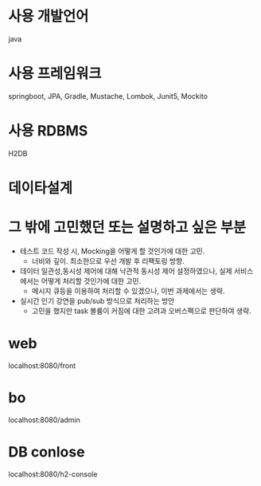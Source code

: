 # 사용 개발언어
java
# 사용 프레임워크
springboot, JPA, Gradle, Mustache, Lombok, Junit5, Mockito
# 사용 RDBMS
H2DB
# 데이타설계

# 그 밖에 고민했던 또는 설명하고 싶은 부분
- 테스트 코드 작성 시, Mocking을 어떻게 할 것인가에 대한 고민. 
  - 너비와 깊이. 최소한으로 우선 개발 후 리팩토링 방향. 
- 데이터 일관성,동시성 제어에 대해 낙관적 동시성 제어 설정하였으나, 실제 서비스에서는 어떻게 처리할 것인가에 대한 고민.
  - 메시지 큐등을 이용하여 처리할 수 있겠으나, 이번 과제에서는 생략.
- 실시간 인기 강연을 pub/sub 방식으로 처리하는 방안
  - 고민을 했지만 task 볼륨이 커짐에 대한 고려과 오버스펙으로 판단하여 생략.

# web
localhost:8080/front

# bo
localhost:8080/admin

# DB conlose
localhost:8080/h2-console

